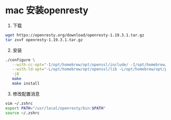 # mac 安装openresty

1. 下载
``` bash
wget https://openresty.org/download/openresty-1.19.3.1.tar.gz
tar zxvf openresty-1.19.3.1.tar.gz
```

2. 安装
``` bash
./configure \
   --with-cc-opt="-I/opt/homebrew/opt/openssl/include/ -I/opt/homebrew/opt/pcre/include/" \
   --with-ld-opt="-L/opt/homebrew/opt/openssl/lib -L/opt/homebrew/opt/pcre/lib" \
   -j8
   make 
   make install
```

3. 修改配置消息

```bash
vim ~/.zshrc
export PATH="/usr/local/openresty/bin:$PATH"
source ~/.zshrc
```
